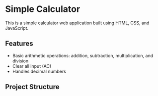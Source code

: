 # Simple Calculator

This is a simple calculator web application built using HTML, CSS, and JavaScript.

## Features

- Basic arithmetic operations: addition, subtraction, multiplication, and division
- Clear all input (AC)
- Handles decimal numbers

## Project Structure
